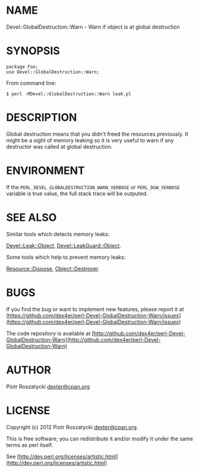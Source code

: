 # NAME

Devel::GlobalDestruction::Warn - Warn if object is at global destruction

# SYNOPSIS

    package Foo;
    use Devel::GlobalDestruction::Warn;

From command line:

    $ perl -MDevel::GlobalDestruction::Warn leak.pl

# DESCRIPTION

Global destruction means that you didn't freed the resources previously. It
might be a sight of memory leaking so it is very useful to warn if any
destructor was called at global destruction.

# ENVIRONMENT

If the `PERL_DEVEL_GLOBALDESTRUCTION_WARN_VERBOSE` or `PERL_DGW_VERBOSE`
variable is true value, the full stack trace will be outputed.

# SEE ALSO

Similar tools which detects memory leaks:

[Devel::Leak::Object](http://search.cpan.org/perldoc?Devel::Leak::Object), [Devel::LeakGuard::Object](http://search.cpan.org/perldoc?Devel::LeakGuard::Object).

Some tools which help to prevent memory leaks:

[Resource::Dispose](http://search.cpan.org/perldoc?Resource::Dispose), [Object::Destroyer](http://search.cpan.org/perldoc?Object::Destroyer).

# BUGS

If you find the bug or want to implement new features, please report it at
[https://github.com/dex4er/perl-Devel-GlobalDestruction-Warn/issues](https://github.com/dex4er/perl-Devel-GlobalDestruction-Warn/issues)

The code repository is available at
[http://github.com/dex4er/perl-Devel-GlobalDestruction-Warn](http://github.com/dex4er/perl-Devel-GlobalDestruction-Warn)

# AUTHOR

Piotr Roszatycki <dexter@cpan.org>

# LICENSE

Copyright (c) 2012 Piotr Roszatycki <dexter@cpan.org>.

This is free software; you can redistribute it and/or modify it under
the same terms as perl itself.

See [http://dev.perl.org/licenses/artistic.html](http://dev.perl.org/licenses/artistic.html)
